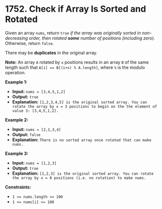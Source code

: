 # 1752. Check if Array Is Sorted and Rotated

Given an array `nums`, return `true` _if the array was originally sorted in non-decreasing order, then rotated **some** number of positions (including zero)_. Otherwise, return `false`.

There may be **duplicates** in the original array.

**Note:** An array `A` rotated by `x` positions results in an array `B` of the same length such that `A[i] == B[(i+x) % A.length]`, where `%` is the modulo operation.

**Example 1:**

* **Input:** `nums = [3,4,5,1,2]`
* **Output:** `true`
* **Explanation:** `[1,2,3,4,5] is the original sorted array. You can rotate the array by x = 3 positions to begin on the the element of value 3: [3,4,5,1,2].`

**Example 2:**

* **Input:** `nums = [2,1,3,4]`
* **Output:** `false`
* **Explanation:** `There is no sorted array once rotated that can make nums.`

**Example 3:**

* **Input:** `nums = [1,2,3]`
* **Output:** `true`
* **Explanation:** `[1,2,3] is the original sorted array. You can rotate the array by x = 0 positions (i.e. no rotation) to make nums.`

**Constraints:**

*   `1 <= nums.length <= 100`
*   `1 <= nums[i] <= 100`
